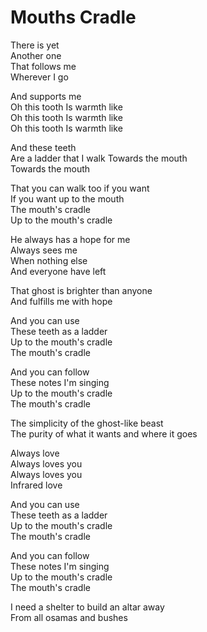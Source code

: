 # Mouths Cradle  

There is yet  
Another one  
That follows me  
Wherever I go

And supports me  
Oh this tooth
Is warmth like  
Oh this tooth
Is warmth like  
Oh this tooth
Is warmth like  

And these teeth  
Are a ladder that I walk
Towards the mouth  
Towards the mouth  

That you can walk too if you want  
If you want up to the mouth  
The mouth's cradle  
Up to the mouth's cradle  

He always has a hope for me  
Always sees me  
When nothing else  
And everyone have left  

That ghost is brighter than anyone  
And fulfills me with hope  

And you can use  
These teeth as a ladder  
Up to the mouth's cradle  
The mouth's cradle  

And you can follow  
These notes I'm singing  
Up to the mouth's cradle  
The mouth's cradle  

The simplicity of the ghost-like beast  
The purity of what it wants and where it goes  

Always love  
Always loves you  
Always loves you  
Infrared love  

And you can use  
These teeth as a ladder  
Up to the mouth's cradle  
The mouth's cradle  

And you can follow  
These notes I'm singing  
Up to the mouth's cradle  
The mouth's cradle  

I need a shelter to build an altar away  
From all osamas and bushes  
